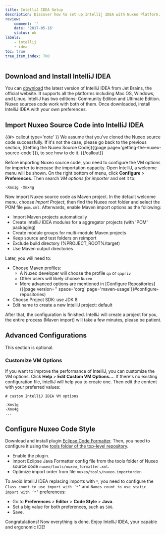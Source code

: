 ```yaml
---
title: IntelliJ IDEA Setup
description: Discover how to set up Intellij IDEA with Nuxeo Platform.
review:
    comment: ''
    date: '2017-05-16'
    status: ok
labels:
    - intellij
    - idea
toc: true
tree_item_index: 700
---
```


## Download and Install IntelliJ IDEA

You can [download](https://www.jetbrains.com/idea/download/) the latest version of IntelliJ IDEA from Jet
Brains, the official website. It supports all the platforms including Mac OS,
Windows, and Linux. IntelliJ has two editions: Community Edition and Ultimate
Edition. Nuxeo sources code work with both of them. Once downloaded, install
IntelliJ IDEA with your own preferences.

## Import Nuxeo Source Code into IntelliJ IDEA

{{#> callout type='note' }}
We assume that you've cloned the Nuxeo source code successfully. If it's not the
case, please go back to the previous section, [Getting the Nuxeo Source Code]({{page page='getting-the-nuxeo-source-code'}}),
to see how to do it.
{{/callout}}

Before importing Nuxeo source code, you need to configure the VM options for
importer to increase the importation capacity. Open IntelliJ, a welcome menu
will be shown. On the right bottom of menu, click **Configure** > **Preferences**.
Then search _VM options for importer_ and set it to:

    -Xms1g -Xmx4g

Now import Nuxeo source code as Maven project. In the default welcome menu,
choose _Import Project_, then find the Nuxeo root folder and select the POM file
`pom.xml`. Afterwards, enable Maven import options as the following:

- Import Maven projects automatically
- Create IntelliJ IDEA modules for a aggregator projects (with 'POM' packaging)
- Create module groups for multi-module Maven projects
- Keep source and test folders on reimport
- Exclude build directory (%PROJECT_ROOT%/target)
- Use Maven output directories

Later, you will need to:

- Choose Maven profiles:
   - A Nuxeo developer will choose the profile `qa` or `qapriv`
   - Other users will likely choose `Nuxeo`
   - More advanced options are mentioned in [Configure Repositories]({{page version='' space='corg' page='maven-usage'}}#configure-repositories)
- Choose Project SDK: use JDK 8
- Edit name to create a new IntelliJ project: default

After that, the configuration is finished. IntelliJ will create a project for
you, the entire process (Maven import) will take a few minutes, please be
patient.

## Advanced Configurations

This section is optional.

### Customize VM Options

If you want to improve the performance of IntelliJ, you can customize the VM
options. Click **Help** > **Edit Custom VM Options...**. If there's no existing
configuration file, IntelliJ will help you to create one. Then edit the content
with your preferred values:

```
# custom IntelliJ IDEA VM options

-Xms1g
-Xmx4g
...
```

## Configure Nuxeo Code Style

Download and install plugin [Eclipse Code Formatter](https://plugins.jetbrains.com/plugin/6546-eclipse-code-formatter).
Then, you need to configure it using the [tools folder of the top-level repository](https://github.com/nuxeo/nuxeo/tree/master/tools/).

- Enable the plugin.
- Import Eclipse Java Formatter config file from the tools folder of Nuxeo source code
  `nuxeo/tools/nuxeo_formatter.xml`.
- Optimize import order from file `nuxeo/tools/nuxeo.importorder`.

To avoid IntelliJ IDEA replacing imports with `*`, you need to configure the `Class count to use import with ‘*’` and `Names count to use static import with ‘*’` preferences:

- Go to **Preferences** > **Editor** > **Code Style** > **Java**.
- Set a big value for both preferences, such as `500`.
- Save.

Congratulations! Now everything is done. Enjoy IntelliJ IDEA, your capable and
ergonomic IDE!
